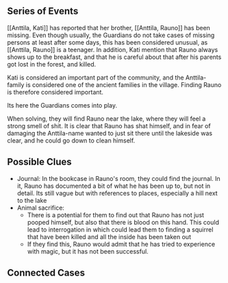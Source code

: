 ## Series of Events

[[Anttila, Kati]] has reported that her brother, [[Anttila, Rauno]] has been missing. Even though usually, the Guardians do not take cases of missing persons at least after some days, this has been considered unusual, as [[Anttila, Rauno]] is a teenager. In addition, Kati mention that Rauno always shows up to the breakfast, and that he is careful about that after his parents got lost in the forest, and killed. 

Kati is considered an important part of the community, and the Anttila-family is considered one of the ancient families in the village. Finding Rauno is therefore considered important. 

Its here the Guardians comes into play. 

When solving, they will find Rauno near the lake, where they will feel a strong smell of shit. It is clear that Rauno has shat himself, and in fear of damaging the Anttila-name wanted to just sit there until the lakeside was clear, and he could go down to clean himself. 
## Possible Clues

- Journal: In the bookcase in Rauno's room, they could find the journal. In it, Rauno has documented a bit of what he has been up to, but not in detail. Its still vague but with references to places, especially a hill next to the lake
- Animal sacrifice: 
	- There is a potential for them to find out that Rauno has not just pooped himself, but also that there is blood on this hand. This could lead to interrogation in which could lead them to finding a squirrel that have been killed and all the inside has been taken out 
	- If they find this, Rauno would admit that he has tried to experience with magic, but it has not been successful. 


## Connected Cases


